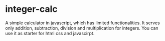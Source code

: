 # integer-calc
A simple calculator in javascript, which has limited functionalities. It serves only addition, subtraction, division and multiplication for integers. You can use it as starter for html css and javascirpt.
